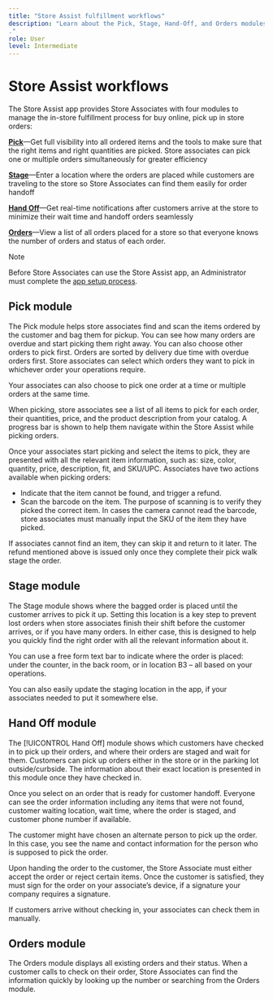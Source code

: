 ```yaml
---
title: "Store Assist fulfillment workflows"
description: "Learn about the Pick, Stage, Hand-Off, and Orders modules available in the Store Assist App. These modules enable the end-to-end store fulfillment workflow for BOPIS orders. Store Associates use these modules to manage and deliver store pickup orders to customers.
."
role: User
level: Intermediate
---
```


# Store Assist workflows

The Store Assist app provides Store Associates with four modules to manage the in-store fulfillment process for buy online, pick up in store orders: 

**[Pick](#pick-module)**—Get full visibility into all ordered items and the tools to make sure that the right items and right quantities are picked. Store associates can pick one or multiple orders simultaneously for greater efficiency 

**[Stage](#stage-module)**—Enter a location where the orders are placed while customers are traveling to the store so Store Associates can find them easily for order handoff 

**[Hand Off](#hand-off)**—Get real-time notifications after customers arrive at the store to minimize their wait time and handoff orders seamlessly 

**[Orders](#orders-module)**—View a list of all orders placed for a store so that everyone knows the number of orders and status of each order. 

>[!NOTE]
>
>Before Store Associates can use the Store Assist app, an Administrator must complete the [app setup process](app-setup.md).

## Pick module 

The Pick module helps store associates find and scan the items ordered by the customer and bag them for pickup. You can see how many orders are overdue and start picking them right away. You can also choose other orders to pick first. Orders are sorted by delivery due time with overdue orders first. Store associates can select which orders they want to pick in whichever order your operations require.  

Your associates can also choose to pick one order at a time or multiple orders at the same time. 

When picking, store associates see a list of all items to pick for each order, their quantities, price, and the product description from your catalog. A progress bar is shown to help them navigate within the Store Assist while picking orders.

Once your associates start picking and select the items to pick, they are presented with all the relevant item information, such as: size, color, quantity, price, description, fit, and SKU/UPC. Associates have two actions available when picking orders:

- Indicate that the item cannot be found, and trigger a refund.
- Scan the barcode on the item. The purpose of scanning is to verify they picked the correct item. In cases the camera cannot read the barcode, store associates must manually input the SKU of the item they have picked.  

If associates cannot find an item, they can skip it and return to it later.  The refund mentioned above is issued only once they complete their pick walk stage the order. 

## Stage module 

The Stage module shows where the bagged order is placed until the customer arrives to pick it up. Setting this location is a key step to prevent lost orders when store associates finish their shift before the customer arrives, or if you have many orders. In either case, this is designed to help you quickly find the right order with all the relevant information about it.  

You can use a free form text bar to indicate where the order is placed: under the counter, in the back room, or in location B3 – all based on your operations.  

You can also easily update the staging location in the app, if your associates needed to put it somewhere else. 

## Hand Off module 

The [!UICONTROL Hand Off] module shows which customers have checked in to pick up their orders, and where their orders are staged and wait for them. Customers can pick up orders either in the store or in the parking lot outside/curbside. The information about their exact location is presented in this module once they have checked in. 

Once you select on an order that is ready for customer handoff. Everyone can see the  order information including any items that were not found, customer waiting location, wait time, where the order is staged, and customer phone number if available.  

The customer might have chosen an alternate person to pick up the order. In this case, you see the name and contact information for the person who is supposed to pick the order.  

Upon handing the order to the customer, the Store Associate must either accept the order or reject certain items. Once the customer is satisfied, they must sign for the order on your associate’s device, if a signature your company requires a signature.

If customers arrive without checking in, your associates can check them in manually.  

## Orders module 

The Orders module displays all existing orders and their status. When a customer calls to check on their order, Store Associates can find the information quickly by looking up the number or searching from the Orders module.
